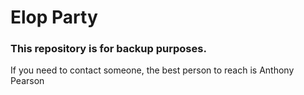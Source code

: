 # Elop Party
### This repository is for backup purposes.
If you need to contact someone, the best person to reach is Anthony Pearson
